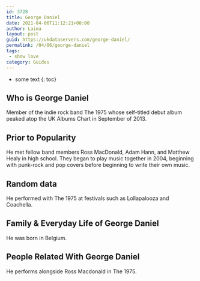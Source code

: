```yaml
---
id: 3728
title: George Daniel
date: 2021-04-06T11:12:21+00:00
author: Laima
layout: post
guid: https://ukdataservers.com/george-daniel/
permalink: /04/06/george-daniel
tags:
 - show love
category: Guides
---
```


* some text
{: toc}


## Who is George Daniel
                  
                  
                  
Member of the indie rock band The 1975 whose self-titled debut album peaked atop the UK Albums Chart in September of 2013. 
                  
              
            
              
            
                
                
                
## Prior to Popularity
                  
                  
                  
He met fellow band members Ross MacDonald, Adam Hann, and Matthew Healy in high school. They began to play music together in 2004, beginning with punk-rock and pop covers before beginning to write their own music. 
                  
              
            
              
            
                
                
                
## Random data
                  
                  
                  
He performed with The 1975 at festivals such as Lollapalooza and Coachella. 
                  
              
            
              
            
                
                
                
## Family & Everyday Life of George Daniel
                  
                  
                  
He was born in Belgium. 
                  
              
            
              
            
                
                
                
## People Related With George Daniel
                  
                  
                  
He performs alongside Ross Macdonald in The 1975. 
                  
              
            
              
            
                
              
            
              
              
            
            
              
            
          
          
          